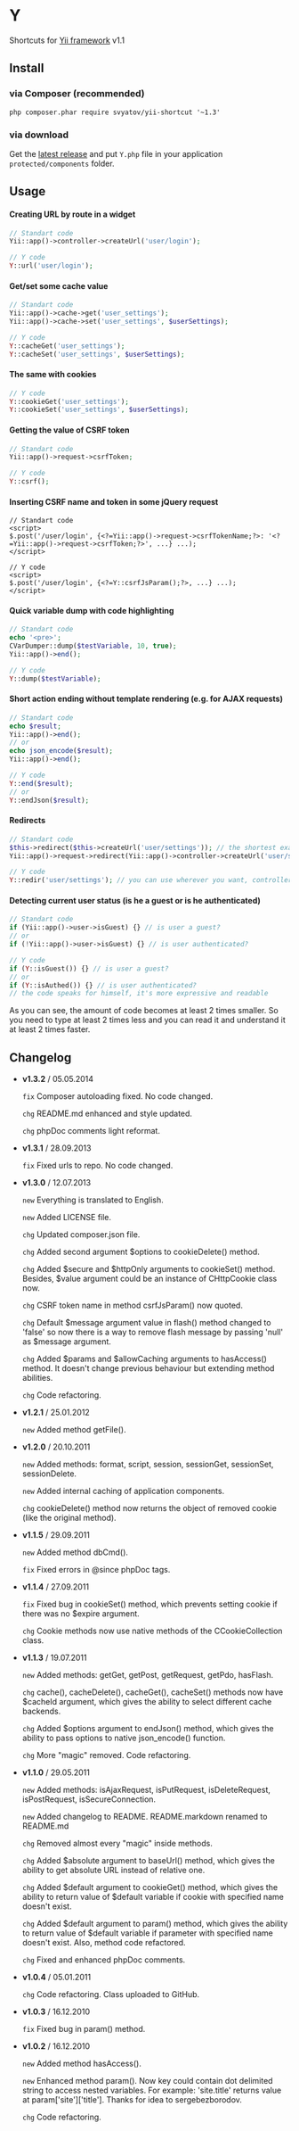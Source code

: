 Y
=

Shortcuts for [Yii framework](http://www.yiiframework.com) v1.1


Install
-------

### via Composer (recommended)

`php composer.phar require svyatov/yii-shortcut '~1.3'`

### via download

Get the [latest release](https://github.com/svyatov/Yii-shortcut/releases) and put `Y.php` file in your application `protected/components` folder.


Usage
-----

#### Creating URL by route in a widget

```php
// Standart code
Yii::app()->controller->createUrl('user/login');

// Y code
Y::url('user/login');
```

#### Get/set some cache value

```php
// Standart code
Yii::app()->cache->get('user_settings');
Yii::app()->cache->set('user_settings', $userSettings);

// Y code
Y::cacheGet('user_settings');
Y::cacheSet('user_settings', $userSettings);
```

#### The same with cookies

```php
// Y code
Y::cookieGet('user_settings');
Y::cookieSet('user_settings', $userSettings);
```


#### Getting the value of CSRF token

```php
// Standart code
Yii::app()->request->csrfToken;

// Y code
Y::csrf();
```

#### Inserting CSRF name and token in some jQuery request

```phtml
// Standart code
<script>
$.post('/user/login', {<?=Yii::app()->request->csrfTokenName;?>: '<?=Yii::app()->request->csrfToken;?>', ...} ...);
</script>

// Y code
<script>
$.post('/user/login', {<?=Y::csrfJsParam();?>, ...} ...);
</script>
```

#### Quick variable dump with code highlighting

```php
// Standart code
echo '<pre>';
CVarDumper::dump($testVariable, 10, true);
Yii::app()->end();

// Y code
Y::dump($testVariable);
```

#### Short action ending without template rendering (e.g. for AJAX requests)

```php
// Standart code
echo $result;
Yii::app()->end();
// or
echo json_encode($result);
Yii::app()->end();

// Y code
Y::end($result);
// or
Y::endJson($result);
```

#### Redirects

```php
// Standart code
$this->redirect($this->createUrl('user/settings')); // the shortest example
Yii::app()->request->redirect(Yii::app()->controller->createUrl('user/settings')); // if we inside some widget

// Y code
Y::redir('user/settings'); // you can use wherever you want, controller/widget, it doesn't matter
```

#### Detecting current user status (is he a guest or is he authenticated)

```php
// Standart code
if (Yii::app()->user->isGuest) {} // is user a guest?
// or
if (!Yii::app()->user->isGuest) {} // is user authenticated?

// Y code
if (Y::isGuest()) {} // is user a guest?
// or
if (Y::isAuthed()) {} // is user authenticated?
// the code speaks for himself, it's more expressive and readable
```

As you can see, the amount of code becomes at least 2 times smaller. So you need to type at least 2 times less and you can read it and understand it at least 2 times faster.


Changelog
---------

* **v1.3.2** / 05.05.2014

    `fix` Composer autoloading fixed. No code changed.

    `chg` README.md enhanced and style updated.

    `chg` phpDoc comments light reformat.

* **v1.3.1** / 28.09.2013

    `fix` Fixed urls to repo. No code changed.

* **v1.3.0** / 12.07.2013

    `new` Everything is translated to English.

    `new` Added LICENSE file.

    `chg` Updated composer.json file.

    `chg` Added second argument $options to cookieDelete() method.

    `chg` Added $secure and $httpOnly arguments to cookieSet() method. Besides, $value argument could be an instance of CHttpCookie class now.

    `chg` CSRF token name in method csrfJsParam() now quoted.

    `chg` Default $message argument value in flash() method changed to 'false' so now there is a way to remove flash message by passing 'null' as $message argument.

    `chg` Added $params and $allowCaching arguments to hasAccess() method. It doesn't change previous behaviour but extending method abilities.

    `chg` Code refactoring.

* **v1.2.1** / 25.01.2012

    `new` Added method getFile().

* **v1.2.0** / 20.10.2011

    `new` Added methods: format, script, session, sessionGet, sessionSet, sessionDelete.

    `new` Added internal caching of application components.

    `chg` cookieDelete() method now returns the object of removed cookie (like the original method).

* **v1.1.5** / 29.09.2011

    `new` Added method dbCmd().

    `fix` Fixed errors in @since phpDoc tags.

* **v1.1.4** / 27.09.2011

    `fix` Fixed bug in cookieSet() method, which prevents setting cookie if there was no $expire argument.

    `chg` Cookie methods now use native methods of the CCookieCollection class.

* **v1.1.3** / 19.07.2011

    `new` Added methods: getGet, getPost, getRequest, getPdo, hasFlash.

    `chg` cache(), cacheDelete(), cacheGet(), cacheSet() methods now have $cacheId argument, which gives the ability to select different cache backends.

    `chg` Added $options argument to endJson() method, which gives the ability to pass options to native json_encode() function.

    `chg` More "magic" removed. Code refactoring.

* **v1.1.0** / 29.05.2011

    `new` Added methods: isAjaxRequest, isPutRequest, isDeleteRequest, isPostRequest, isSecureConnection.

    `new` Added changelog to README. README.markdown renamed to README.md

    `chg` Removed almost every "magic" inside methods.

    `chg` Added $absolute argument to baseUrl() method, which gives the ability to get absolute URL instead of relative one.

    `chg` Added $default argument to cookieGet() method, which gives the ability to return value of $default variable if cookie with specified name doesn't exist.

    `chg` Added $default argument to param() method, which gives the ability to return value of $default variable if parameter with specified name doesn't exist. Also, method code refactored.

    `chg` Fixed and enhanced phpDoc comments.

* **v1.0.4** / 05.01.2011

    `chg` Code refactoring. Class uploaded to GitHub.

* **v1.0.3** / 16.12.2010

    `fix` Fixed bug in param() method.

* **v1.0.2** / 16.12.2010

    `new` Added method hasAccess().

    `new` Enhanced method param(). Now key could contain dot delimited string to access nested variables. For example: 'site.title' returns value at param['site']['title']. Thanks for idea to sergebezborodov.

    `chg` Code refactoring.
